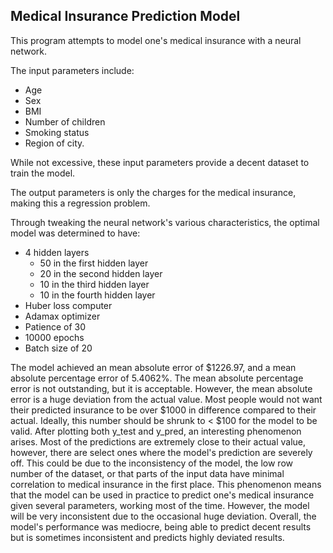 ## Medical Insurance Prediction Model

This program attempts to model one's medical insurance with a neural network.

The input parameters include:
* Age
* Sex
* BMI
* Number of children
* Smoking status
* Region of city.

While not excessive, these input parameters provide a decent dataset to train the model.

The output parameters is only the charges for the medical insurance, making this a regression problem.

Through tweaking the neural network's various characteristics, the optimal model was determined to have:
* 4 hidden layers 
  * 50 in the first hidden layer
  * 20 in the second hidden layer
  * 10 in the third hidden layer
  * 10 in the fourth hidden layer
* Huber loss computer
* Adamax optimizer
* Patience of 30
* 10000 epochs
* Batch size of 20

The model achieved an mean absolute error of $1226.97, and a mean absolute percentage error of 5.4062%. The mean absolute percentage error is not outstanding, but it is acceptable. However, the mean absolute error is a huge deviation from the actual value. Most people would not want their predicted insurance to be over $1000 in difference compared to their actual. Ideally, this number should be shrunk to < $100 for the model to be valid. After plotting both y_test and y_pred, an interesting phenomenon arises. Most of the predictions are extremely close to their actual value, however, there are select ones where the model's prediction are severely off. This could be due to the inconsistency of the model, the low row number of the dataset, or that parts of the input data have minimal correlation to medical insurance in the first place. This phenomenon means that the model can be used in practice to predict one's medical insurance given several parameters, working most of the time. However, the model will be very inconsistent due to the occasional huge deviation. Overall, the model's performance was mediocre, being able to predict decent results but is sometimes inconsistent and predicts highly deviated results.
